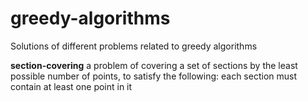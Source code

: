 # greedy-algorithms
Solutions of different problems related to greedy algorithms

<b>section-covering</b> a problem of covering a set of sections by the least possible number of points, to satisfy the following: each section must contain at least one point in it

